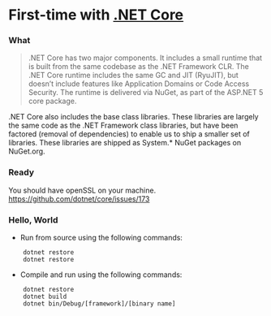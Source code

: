 First-time with [.NET Core](https://dotnet.github.io/)
====

### What

> .NET Core has two major components. It includes a small runtime that is built from the same codebase as the .NET Framework CLR. The .NET Core runtime includes the same GC and JIT (RyuJIT), but doesn’t include features like Application Domains or Code Access Security. The runtime is delivered via NuGet, as part of the ASP.NET 5 core package.

.NET Core also includes the base class libraries. These libraries are largely the same code as the .NET Framework class libraries, but have been factored (removal of dependencies) to enable us to ship a smaller set of libraries. These libraries are shipped as System.* NuGet packages on NuGet.org.

### Ready

You should have openSSL on your machine.
https://github.com/dotnet/core/issues/173

### Hello, World

- Run from source using the following commands:

```
	dotnet restore
	dotnet restore	
```

- Compile and run using the following commands:

```
	dotnet restore
	dotnet build
	dotnet bin/Debug/[framework]/[binary name]
```


